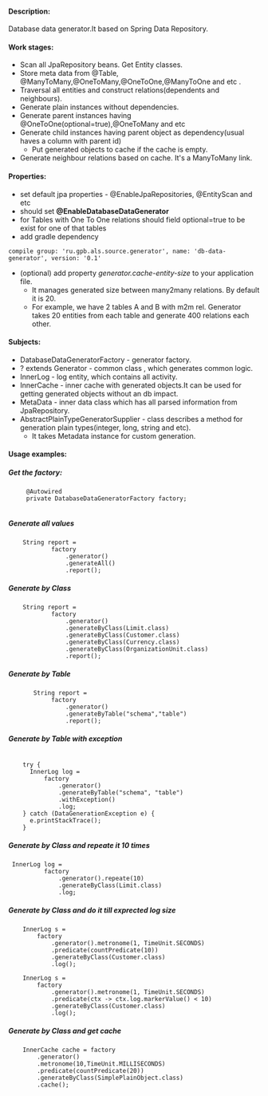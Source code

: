 #### Description:
Database data generator.It based on Spring Data Repository.

#### Work stages:
* Scan all JpaRepository beans. Get Entity classes. 
* Store meta data from @Table, @ManyToMany,@OneToMany,@OneToOne,@ManyToOne and etc .
* Traversal all entities and construct relations(dependents and neighbours).
* Generate plain instances without dependencies.
* Generate parent instances having @OneToOne(optional=true),@OneToMany and etc
* Generate child instances having parent object as dependency(usual haves a column with parent id)
    * Put generated objects to cache if the cache is empty. 
* Generate neighbour relations based on cache. It's a ManyToMany link.


#### Properties:
* set default jpa properties - @EnableJpaRepositories, @EntityScan and etc
* should set **@EnableDatabaseDataGenerator**
* for Tables with One To One relations should field optional=true to be exist for one of that tables 
* add gradle dependency  
```
compile group: 'ru.gpb.als.source.generator', name: 'db-data-generator', version: '0.1'
```
* (optional) add property *generator.cache-entity-size* to your application file. 
    * It manages generated size between many2many relations. By default it is 20.
    * For example, we have 2 tables A and B with m2m rel. Generator takes 20 entities from each table and generate 400 relations each other.

#### Subjects:
* DatabaseDataGeneratorFactory - generator factory.
* ? extends Generator - common class , which generates common logic.
* InnerLog - log entity, which contains all activity.
* InnerCache - inner cache with generated objects.It can be used for getting generated objects without an db impact.  
* MetaData - inner data class which has all parsed information from JpaRepository.
* AbstractPlainTypeGeneratorSupplier - class describes a method for generation plain types(integer, long, string and etc). 
    * It takes Metadata instance for custom generation.

#### Usage examples:

##### Get the factory:
```
     @Autowired
     private DatabaseDataGeneratorFactory factory;
     
```
##### Generate all values

```
    String report =
            factory
                .generator()
                .generateAll()
                .report();

```

##### Generate by Class
```
    String report =
            factory
                .generator()
                .generateByClass(Limit.class)
                .generateByClass(Customer.class)
                .generateByClass(Currency.class)
                .generateByClass(OrganizationUnit.class)
                .report();

```
##### Generate by Table
```
       String report =
            factory
                .generator()
                .generateByTable("schema","table")
                .report();

```

##### Generate by Table with exception
```

    try {
      InnerLog log =
          factory
              .generator()
              .generateByTable("schema", "table")
              .withException()
              .log;
    } catch (DataGenerationException e) {
      e.printStackTrace();
    }

```

##### Generate by Class and repeate it 10 times
```
 InnerLog log =
          factory
              .generator().repeate(10)
              .generateByClass(Limit.class)
              .log;

```
##### Generate by Class and do it till exprected log size  
```
    InnerLog s =
        factory
            .generator().metronome(1, TimeUnit.SECONDS)
            .predicate(countPredicate(10))
            .generateByClass(Customer.class)
            .log();

    InnerLog s =
        factory
            .generator().metronome(1, TimeUnit.SECONDS)
            .predicate(ctx -> ctx.log.markerValue() < 10)
            .generateByClass(Customer.class)
            .log();
```
##### Generate by Class and get cache 
```
    InnerCache cache = factory
        .generator()
        .metronome(10,TimeUnit.MILLISECONDS)
        .predicate(countPredicate(20))
        .generateByClass(SimplePlainObject.class)
        .cache();
```
